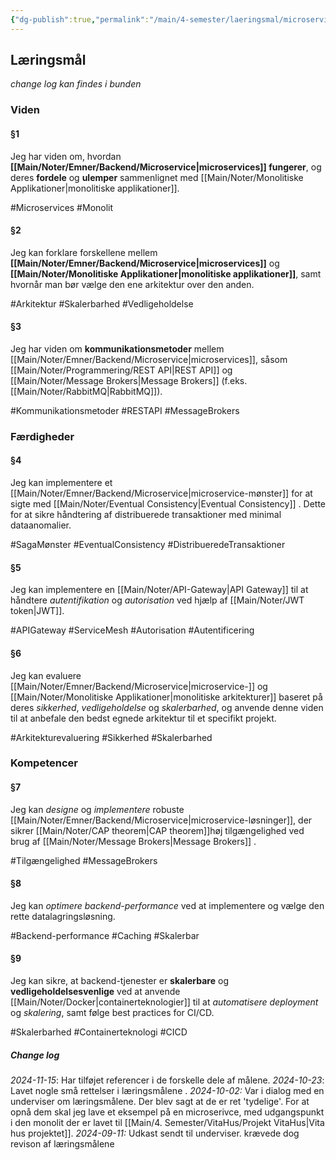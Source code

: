 ```yaml
---
{"dg-publish":true,"permalink":"/main/4-semester/laeringsmal/microservices-laeringsmal/","title":"Microservices Læringmål","created":"2024-09-11T11:41:52.839+02:00"}
---
```


## Læringsmål 
*change log kan findes i bunden*
### Viden

#### §1
Jeg har viden om, hvordan **[[Main/Noter/Emner/Backend/Microservice\|microservices]] fungerer**, og deres **fordele** og **ulemper** sammenlignet med [[Main/Noter/Monolitiske Applikationer\|monolitiske applikationer]].

#Microservices #Monolit 
#### §2
Jeg kan forklare forskellene mellem **[[Main/Noter/Emner/Backend/Microservice\|microservices]]** og **[[Main/Noter/Monolitiske Applikationer\|monolitiske applikationer]]**, samt hvornår man bør vælge den ene arkitektur over den anden.

#Arkitektur #Skalerbarhed #Vedligeholdelse
#### §3
Jeg har viden om **kommunikationsmetoder** mellem [[Main/Noter/Emner/Backend/Microservice\|microservices]], såsom [[Main/Noter/Programmering/REST API\|REST API]]  og [[Main/Noter/Message Brokers\|Message Brokers]] (f.eks. [[Main/Noter/RabbitMQ\|RabbitMQ]]).

#Kommunikationsmetoder #RESTAPI #MessageBrokers
### Færdigheder

#### §4
Jeg kan implementere et [[Main/Noter/Emner/Backend/Microservice\|microservice-mønster]] for at sigte med [[Main/Noter/Eventual Consistency\|Eventual Consistency]] . Dette for at sikre håndtering af distribuerede transaktioner med minimal dataanomalier.

#SagaMønster #EventualConsistency #DistribueredeTransaktioner
#### §5
Jeg kan implementere en [[Main/Noter/API-Gateway\|API Gateway]] til at håndtere  *autentifikation* og *autorisation* ved hjælp af [[Main/Noter/JWT token\|JWT]].

#APIGateway #ServiceMesh #Autorisation #Autentificering 
#### §6
Jeg kan evaluere [[Main/Noter/Emner/Backend/Microservice\|microservice-]] og [[Main/Noter/Monolitiske Applikationer\|monolitiske arkitekturer]] baseret på deres *sikkerhed*, *vedligeholdelse* og *skalerbarhed*, og anvende denne viden til at anbefale den bedst egnede arkitektur til et specifikt projekt.

#Arkitekturevaluering #Sikkerhed #Skalerbarhed

### Kompetencer

#### §7
Jeg kan *designe* og *implementere* robuste [[Main/Noter/Emner/Backend/Microservice\|microservice-løsninger]], der sikrer [[Main/Noter/CAP theorem\|CAP theorem]]høj tilgængelighed ved brug af [[Main/Noter/Message Brokers\|Message Brokers]] .

#Tilgængelighed #MessageBrokers
#### §8
Jeg kan *optimere backend-performance* ved at implementere og vælge den rette datalagringsløsning.

#Backend-performance #Caching #Skalerbar
#### §9
Jeg kan sikre, at backend-tjenester er **skalerbare** og **vedligeholdelsesvenlige** ved at anvende [[Main/Noter/Docker\|containerteknologier]] til at *automatisere deployment* og *skalering*, samt følge best practices for CI/CD.

#Skalerbarhed #Containerteknologi #CICD


##### Change log
*2024-11-15*: Har tilføjet referencer i de forskelle dele af målene.
*2024-10-23*: Lavet nogle små rettelser i læringsmålene .
*2024-10-02:* Var i dialog med en underviser om læringsmålene. Der blev sagt at de er ret 'tydelige'. For at opnå dem skal jeg lave et eksempel på en microserivce, med udgangspunkt i den monolit der er lavet til [[Main/4. Semester/VitaHus/Projekt VitaHus\|Vita hus projektet]].
*2024-09-11:* Udkast sendt til underviser. krævede dog revison af læringsmålene